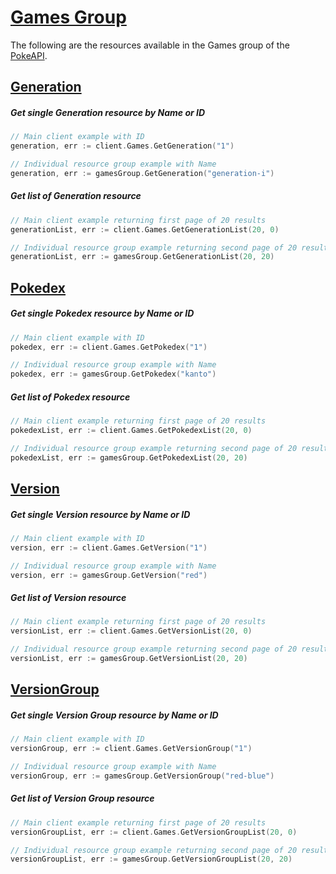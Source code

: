 # [Games Group](https://pokeapi.co/docs/v2#games-section)

The following are the resources available in the Games group of the [PokeAPI](https://pokeapi.co/).

## [Generation](https://pokeapi.co/docs/v2#generations)

##### Get single Generation resource by Name or ID

```go
// Main client example with ID
generation, err := client.Games.GetGeneration("1")

// Individual resource group example with Name
generation, err := gamesGroup.GetGeneration("generation-i")
```

##### Get list of Generation resource

```go
// Main client example returning first page of 20 results
generationList, err := client.Games.GetGenerationList(20, 0)

// Individual resource group example returning second page of 20 results
generationList, err := gamesGroup.GetGenerationList(20, 20)
```

## [Pokedex](https://pokeapi.co/docs/v2#pokedexes)

##### Get single Pokedex resource by Name or ID

```go
// Main client example with ID
pokedex, err := client.Games.GetPokedex("1")

// Individual resource group example with Name
pokedex, err := gamesGroup.GetPokedex("kanto")
```

##### Get list of Pokedex resource

```go
// Main client example returning first page of 20 results
pokedexList, err := client.Games.GetPokedexList(20, 0)

// Individual resource group example returning second page of 20 results
pokedexList, err := gamesGroup.GetPokedexList(20, 20)
```

## [Version](https://pokeapi.co/docs/v2#versions)

##### Get single Version resource by Name or ID

```go
// Main client example with ID
version, err := client.Games.GetVersion("1")

// Individual resource group example with Name
version, err := gamesGroup.GetVersion("red")
```

##### Get list of Version resource

```go
// Main client example returning first page of 20 results
versionList, err := client.Games.GetVersionList(20, 0)

// Individual resource group example returning second page of 20 results
versionList, err := gamesGroup.GetVersionList(20, 20)
```

## [VersionGroup](https://pokeapi.co/docs/v2#version-groups)

##### Get single Version Group resource by Name or ID

```go
// Main client example with ID
versionGroup, err := client.Games.GetVersionGroup("1")

// Individual resource group example with Name
versionGroup, err := gamesGroup.GetVersionGroup("red-blue")
```

##### Get list of Version Group resource

```go
// Main client example returning first page of 20 results
versionGroupList, err := client.Games.GetVersionGroupList(20, 0)

// Individual resource group example returning second page of 20 results
versionGroupList, err := gamesGroup.GetVersionGroupList(20, 20)
```
